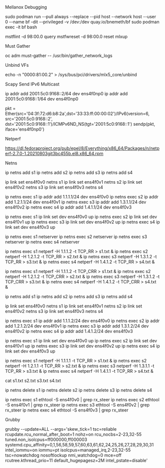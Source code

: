 Mellanox Debugging

sudo podman run --pull always --replace --pid host --network host --user 0 --name bf -dit --privileged -v /dev:/dev quay.io/bnemeth/bf
sudo podman exec -it bf bash

mstflint -d 98:00.0 query
mstfwreset  -d 98:00.0 reset
mlxup

Must Gather

oc adm must-gather -- /usr/bin/gather_network_logs

Unbind VFs

echo -n "0000:81:00.2" > /sys/bus/pci/drivers/mlx5_core/unbind

Scapy Send IPv6 Multicast

ip addr add 2001:5c0:9168::2/64 dev ens4f0np0
ip addr add 2001:5c0:9168::1/64 dev ens4f0np0

pkt = Ether(src='04:3f:72:d6:b8:2a',dst='33:33:ff:00:00:02')/IPv6(version=6, src='2001:5c0:9168::2', dst='2001:5c0:9168::1')/ICMPv6ND_NS(tgt='2001:5c0:9168::1')
sendp(pkt, iface='ens4f0np0')

Netperf

https://dl.fedoraproject.org/pub/epel/8/Everything/x86_64/Packages/n/netperf-2.7.0-1.20210803git3bc455b.el8.x86_64.rpm

Netns

ip netns add s1
ip netns add s2
ip netns add s3
ip netns add s4

ip link set ens4f0v0 netns s1
ip link set ens4f0v1 netns s2
ip link set ens4f0v2 netns s3
ip link set ens4f0v3 netns s4

ip netns exec s1 ip addr add 1.1.1.1/24 dev ens4f0v0
ip netns exec s2 ip addr add 1.2.1.1/24 dev ens4f0v1
ip netns exec s3 ip addr add 1.3.1.1/24 dev ens4f0v2
ip netns exec s4 ip addr add 1.4.1.1/24 dev ens4f0v3

ip netns exec s1 ip link set dev ens4f0v0 up
ip netns exec s2 ip link set dev ens4f0v1 up
ip netns exec s3 ip link set dev ens4f0v2 up
ip netns exec s4 ip link set dev ens4f0v3 up

ip netns exec s1 netserver
ip netns exec s2 netserver
ip netns exec s3 netserver
ip netns exec s4 netserver

ip netns exec s1 netperf -H 1.1.1.2 -t TCP_RR > s1.txt &
ip netns exec s2 netperf -H 1.2.1.2 -t TCP_RR > s2.txt &
ip netns exec s3 netperf -H 1.3.1.2 -t TCP_RR > s3.txt &
ip netns exec s4 netperf -H 1.4.1.2 -t TCP_RR > s4.txt &

ip netns exec s1 netperf -H 1.1.1.2 -t TCP_CRR > s1.txt &
ip netns exec s2 netperf -H 1.2.1.2 -t TCP_CRR > s2.txt &
ip netns exec s3 netperf -H 1.3.1.2 -t TCP_CRR > s3.txt &
ip netns exec s4 netperf -H 1.4.1.2 -t TCP_CRR > s4.txt &




ip netns add s1
ip netns add s2
ip netns add s3
ip netns add s4

ip link set ens4f0v0 netns s1
ip link set ens4f0v1 netns s2
ip link set ens4f0v2 netns s3
ip link set ens4f0v3 netns s4

ip netns exec s1 ip addr add 1.1.1.2/24 dev ens4f0v0
ip netns exec s2 ip addr add 1.2.1.2/24 dev ens4f0v1
ip netns exec s3 ip addr add 1.3.1.2/24 dev ens4f0v2
ip netns exec s4 ip addr add 1.4.1.2/24 dev ens4f0v3

ip netns exec s1 ip link set dev ens4f0v0 up
ip netns exec s2 ip link set dev ens4f0v1 up
ip netns exec s3 ip link set dev ens4f0v2 up
ip netns exec s4 ip link set dev ens4f0v3 up

ip netns exec s1 netperf -H 1.1.1.1 -t TCP_RR > s1.txt &
ip netns exec s2 netperf -H 1.2.1.1 -t TCP_RR > s2.txt &
ip netns exec s3 netperf -H 1.3.1.1 -t TCP_RR > s3.txt &
ip netns exec s4 netperf -H 1.4.1.1 -t TCP_RR > s4.txt &

cat s1.txt s2.txt s3.txt s4.txt

ip netns delete s1
ip netns delete s2
ip netns delete s3
ip netns delete s4


ip netns exec s1 ethtool -S ens4f0v0 | grep rx_steer
ip netns exec s2 ethtool -S ens4f0v1 | grep rx_steer
ip netns exec s3 ethtool -S ens4f0v2 | grep rx_steer
ip netns exec s4 ethtool -S ens4f0v3 | grep rx_steer

Grubby

grubby --update=ALL --args='skew_tick=1 tsc=reliable rcupdate.rcu_normal_after_boot=1 nohz=on rcu_nocbs=2-23,32-55 tuned.non_isolcpus=ff000000,ff000003 systemd.cpu_affinity=0,1,56,58,59,57,60,63,61,62,24,25,26,27,28,29,30,31 intel_iommu=on iommu=pt isolcpus=managed_irq,2-23,32-55 tsc=nowatchdog nosoftlockup nmi_watchdog=0 mce=off rcutree.kthread_prio=11 default_hugepagesz=2M intel_pstate=disable'
